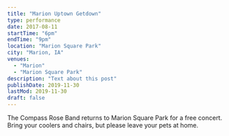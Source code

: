 ```yaml
---
title: "Marion Uptown Getdown"
type: performance
date: 2017-08-11
startTime: "6pm"
endTime: "9pm"
location: "Marion Square Park"
city: "Marion, IA"
venues:
  - "Marion"
  - "Marion Square Park"
description: "Text about this post"
publishDate: 2019-11-30
lastMod: 2019-11-30
draft: false
---
```


The Compass Rose Band returns to Marion Square Park for a free concert. Bring your coolers and chairs, but please leave your pets at home.
